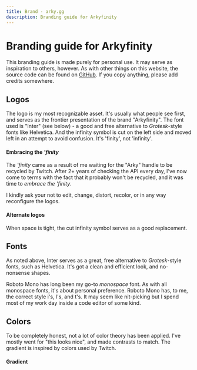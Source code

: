 ```yaml
---
title: Brand - arky.gg
description: Branding guide for Arkyfinity
---
```


# Branding guide for Arkyfinity

This branding guide is made purely for personal use. It may serve as inspiration to others, however. As with other things on this website, the source code can be found on [GitHub](https://github.com/arkyfinity/arky.gg). If you copy anything, please add credits somewhere.


## Logos

The logo is my most recognizable asset. It's usually what people see first, and serves as the frontier presentation of the brand "Arkyfinity". The font used is "Inter" (see below) - a good and free alternative to _Grotesk_-style fonts like Helvetica. And the infinity symbol is cut on the left side and moved left in an attempt to avoid confusion. It's 'finity', not 'infinity'.

#### Embracing the *'finity*

The *'finity* came as a result of me waiting for the "Arky" handle to be recycled by Twitch. After 2+ years of checking the API every day, I've now come to terms with the fact that it probably won't be recycled, and it was time to *embrace the 'finity*.

I kindly ask your not to edit, change, distort, recolor, or in any way reconfigure the logos.

<div class="rowGrid">
<LogoBox theme="dark" src="/assets/logo-light.svg" dl-name="Arkyfinity-Logo-Light" />
<LogoBox theme="light" src="/assets/logo-dark.svg" dl-name="Arkyfinity-Logo-Dark" />
</div>

#### Alternate logos

When space is tight, the cut infinity symbol serves as a good replacement.

<div class="rowGrid">
<LogoBox theme="dark" src="/assets/small-logo-light.svg" dl-name="Arkyfinity-Small-Logo-Light" />
<LogoBox theme="light" src="/assets/small-logo-dark.svg" dl-name="Arkyfinity-Small-Logo-Dark" />
</div>

## Fonts

As noted above, Inter serves as a great, free alternative to _Grotesk_-style fonts, such as Helvetica. It's got a clean and efficient look, and no-nonsense shapes.

Roboto Mono has long been my go-to _monospace_ font. As with all monospace fonts, it's about personal preference. Roboto Mono has, to me, the correct style i's, l's, and t's. It may seem like nit-picking but I spend most of my work day inside a code editor of some kind.

<div class="rowGrid">
<FontBox font="Inter" weights="300, 400, 600" />
<FontBox font="Roboto Mono" weights="500" />
</div>

## Colors

To be completely honest, not a lot of color theory has been applied. I've mostly went for "this looks nice", and made contrasts to match. The gradient is inspired by colors used by Twitch.

<div class="rowGrid">
<ColorBox name="Raisin Black" hex="282a36" />
<ColorBox name="Dark Raisin" hex="20212b" />
<ColorBox name="White" hex="ffffff" />
<ColorBox name="Medium Purple" hex="9384ff" />
<ColorBox name="Sky Blue Crayola" hex="86ddf0" />
</div>

#### Gradient

<div class="rowGrid mb-0">
<GradientBox name="Purple to Blue" from="9384ff" to="86ddf0" angle="120" />
</div>

